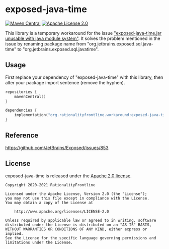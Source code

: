 # exposed-java-time
[![Maven Central](https://img.shields.io/maven-central/v/org.rationalityfrontline.workaround/exposed-java-time.svg?label=Maven%20Central)](https://search.maven.org/search?q=g:%22org.rationalityfrontline.workaround%22%20AND%20a:%22exposed-java-time%22)  [![Apache License 2.0](https://img.shields.io/github/license/rationalityfrontline/exposed-java-time)](https://github.com/RationalityFrontline/exposed-java-time/blob/master/LICENSE)

This library is a temporary workaround for the issue ["exposed-java-time.jar unusable with java module system"](https://github.com/JetBrains/Exposed/issues/853). 
It solves the problem mentioned in the issue by renaming package name from "org.jetbrains.exposed.sql.java-time" to "org.jetbrains.exposed.sql.javatime".

## Usage

First replace your dependency of "exposed-java-time" with this library, then alter your package import sentence (remove the hyphen).

```kotlin
repositories {
    mavenCentral()
}

dependencies {
    implementation("org.rationalityfrontline.workaround:exposed-java-time:0.33.1")
}
```

## Reference

https://github.com/JetBrains/Exposed/issues/853

## License

exposed-java-time is released under the [Apache 2.0 license](https://github.com/RationalityFrontline/exposed-java-time/blob/master/LICENSE).

```
Copyright 2020-2021 RationalityFrontline

Licensed under the Apache License, Version 2.0 (the "License");
you may not use this file except in compliance with the License.
You may obtain a copy of the License at

    http://www.apache.org/licenses/LICENSE-2.0

Unless required by applicable law or agreed to in writing, software
distributed under the License is distributed on an "AS IS" BASIS,
WITHOUT WARRANTIES OR CONDITIONS OF ANY KIND, either express or implied.
See the License for the specific language governing permissions and
limitations under the License.
```